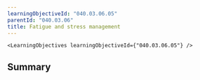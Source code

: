 ```yaml
---
learningObjectiveId: "040.03.06.05"
parentId: "040.03.06"
title: Fatigue and stress management
---
```


```tsx eval
<LearningObjectives learningObjectiveId={"040.03.06.05"} />
```

## Summary
